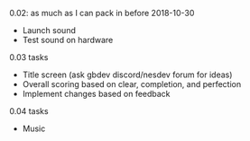 0.02: as much as I can pack in before 2018-10-30

- Launch sound
- Test sound on hardware

0.03 tasks

- Title screen (ask gbdev discord/nesdev forum for ideas)
- Overall scoring based on clear, completion, and perfection
- Implement changes based on feedback

0.04 tasks

- Music
